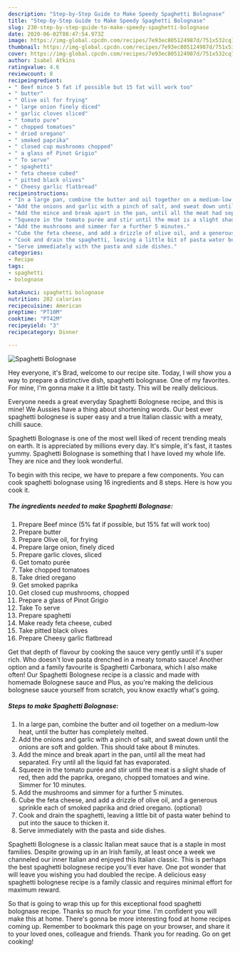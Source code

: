 ```yaml
---
description: "Step-by-Step Guide to Make Speedy Spaghetti Bolognase"
title: "Step-by-Step Guide to Make Speedy Spaghetti Bolognase"
slug: 230-step-by-step-guide-to-make-speedy-spaghetti-bolognase
date: 2020-06-02T08:47:54.973Z
image: https://img-global.cpcdn.com/recipes/7e93ec805124987d/751x532cq70/spaghetti-bolognase-recipe-main-photo.jpg
thumbnail: https://img-global.cpcdn.com/recipes/7e93ec805124987d/751x532cq70/spaghetti-bolognase-recipe-main-photo.jpg
cover: https://img-global.cpcdn.com/recipes/7e93ec805124987d/751x532cq70/spaghetti-bolognase-recipe-main-photo.jpg
author: Isabel Atkins
ratingvalue: 4.6
reviewcount: 8
recipeingredient:
- " Beef mince 5 fat if possible but 15 fat will work too"
- " butter"
- " Olive oil for frying"
- " large onion finely diced"
- " garlic cloves sliced"
- " tomato pure"
- " chopped tomatoes"
- " dried oregano"
- " smoked paprika"
- " closed cup mushrooms chopped"
- " a glass of Pinot Grigio"
- " To serve"
- " spaghetti"
- " feta cheese cubed"
- " pitted black olives"
- " Cheesy garlic flatbread"
recipeinstructions:
- "In a large pan, combine the butter and oil together on a medium-low heat, until the butter has completely melted."
- "Add the onions and garlic with a pinch of salt, and sweat down until the onions are soft and golden. This should take about 8 minutes."
- "Add the mince and break apart in the pan, until all the meat had separated. Fry until all the liquid fat has evaporated."
- "Squeeze in the tomato purée and stir until the meat is a slight shade of red, then add the paprika, oregano, chopped tomatoes and wine. Simmer for 10 minutes."
- "Add the mushrooms and simmer for a further 5 minutes."
- "Cube the feta cheese, and add a drizzle of olive oil, and a generous sprinkle each of smoked paprika and dried oregano. (optional)"
- "Cook and drain the spaghetti, leaving a little bit of pasta water behind to put into the sauce to thicken it."
- "Serve immediately with the pasta and side dishes."
categories:
- Recipe
tags:
- spaghetti
- bolognase

katakunci: spaghetti bolognase 
nutrition: 202 calories
recipecuisine: American
preptime: "PT10M"
cooktime: "PT42M"
recipeyield: "3"
recipecategory: Dinner

---
```



![Spaghetti Bolognase](https://img-global.cpcdn.com/recipes/7e93ec805124987d/751x532cq70/spaghetti-bolognase-recipe-main-photo.jpg)

Hey everyone, it's Brad, welcome to our recipe site. Today, I will show you a way to prepare a distinctive dish, spaghetti bolognase. One of my favorites. For mine, I'm gonna make it a little bit tasty. This will be really delicious.

Everyone needs a great everyday Spaghetti Bolognese recipe, and this is mine! We Aussies have a thing about shortening words. Our best ever spaghetti bolognese is super easy and a true Italian classic with a meaty, chilli sauce.

Spaghetti Bolognase is one of the most well liked of recent trending meals on earth. It is appreciated by millions every day. It's simple, it's fast, it tastes yummy. Spaghetti Bolognase is something that I have loved my whole life. They are nice and they look wonderful.


To begin with this recipe, we have to prepare a few components. You can cook spaghetti bolognase using 16 ingredients and 8 steps. Here is how you cook it.

<!--inarticleads1-->

##### The ingredients needed to make Spaghetti Bolognase:

1. Prepare  Beef mince (5% fat if possible, but 15% fat will work too)
1. Prepare  butter
1. Prepare  Olive oil, for frying
1. Prepare  large onion, finely diced
1. Prepare  garlic cloves, sliced
1. Get  tomato purée
1. Take  chopped tomatoes
1. Take  dried oregano
1. Get  smoked paprika
1. Get  closed cup mushrooms, chopped
1. Prepare  a glass of Pinot Grigio
1. Take  To serve
1. Prepare  spaghetti
1. Make ready  feta cheese, cubed
1. Take  pitted black olives
1. Prepare  Cheesy garlic flatbread


Get that depth of flavour by cooking the sauce very gently until it&#39;s super rich. Who doesn&#39;t love pasta drenched in a meaty tomato sauce! Another option and a family favourite is Spaghetti Carbonara, which I also make often! Our Spaghetti Bolognese recipe is a classic and made with homemade Bolognese sauce and Plus, as you&#39;re making the delicious bolognese sauce yourself from scratch, you know exactly what&#39;s going. 

<!--inarticleads2-->

##### Steps to make Spaghetti Bolognase:

1. In a large pan, combine the butter and oil together on a medium-low heat, until the butter has completely melted.
1. Add the onions and garlic with a pinch of salt, and sweat down until the onions are soft and golden. This should take about 8 minutes.
1. Add the mince and break apart in the pan, until all the meat had separated. Fry until all the liquid fat has evaporated.
1. Squeeze in the tomato purée and stir until the meat is a slight shade of red, then add the paprika, oregano, chopped tomatoes and wine. Simmer for 10 minutes.
1. Add the mushrooms and simmer for a further 5 minutes.
1. Cube the feta cheese, and add a drizzle of olive oil, and a generous sprinkle each of smoked paprika and dried oregano. (optional)
1. Cook and drain the spaghetti, leaving a little bit of pasta water behind to put into the sauce to thicken it.
1. Serve immediately with the pasta and side dishes.


Spaghetti Bolognese is a classic Italian meat sauce that is a staple in most families. Despite growing up in an Irish family, at least once a week we channeled our inner Italian and enjoyed this Italian classic. This is perhaps the best spaghetti bolognese recipe you&#39;ll ever have. One pot wonder that will leave you wishing you had doubled the recipe. A delicious easy spaghetti bolognese recipe is a family classic and requires minimal effort for maximum reward. 

So that is going to wrap this up for this exceptional food spaghetti bolognase recipe. Thanks so much for your time. I'm confident you will make this at home. There's gonna be more interesting food at home recipes coming up. Remember to bookmark this page on your browser, and share it to your loved ones, colleague and friends. Thank you for reading. Go on get cooking!
